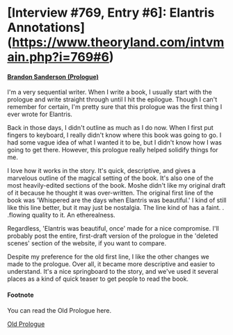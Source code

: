 # [Interview #769, Entry #6]: Elantris Annotations](https://www.theoryland.com/intvmain.php?i=769#6)

#### [Brandon Sanderson (Prologue)](http://www.brandonsanderson.com/annotation/6/Elantris-Prologue)

I'm a very sequential writer. When I write a book, I usually start with the prologue and write straight through until I hit the epilogue. Though I can't remember for certain, I'm pretty sure that this prologue was the first thing I ever wrote for Elantris.

Back in those days, I didn't outline as much as I do now. When I first put fingers to keyboard, I really didn't know where this book was going to go. I had some vague idea of what I wanted it to be, but I didn't know how I was going to get there. However, this prologue really helped solidify things for me.

I love how it works in the story. It's quick, descriptive, and gives a marvelous outline of the magical setting of the book. It's also one of the most heavily-edited sections of the book. Moshe didn't like my original draft of it because he thought it was over-written. The original first line of the book was 'Whispered are the days when Elantris was beautiful.' I kind of still like this line better, but it may just be nostalgia. The line kind of has a faint. . .flowing quality to it. An etherealness.

Regardless, 'Elantris was beautiful, once' made for a nice compromise. I'll probably post the entire, first-draft version of the prologue in the 'deleted scenes' section of the website, if you want to compare.

Despite my preference for the old first line, I like the other changes we made to the prologue. Over all, it became more descriptive and easier to understand. It's a nice springboard to the story, and we've used it several places as a kind of quick teaser to get people to read the book.

#### Footnote

You can read the Old Prologue here.

[Old Prologue](http://www.brandonsanderson.com/library/47/Elantris-Deleted-Scenes-2)

